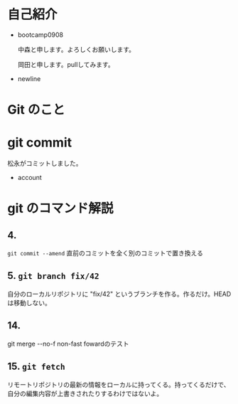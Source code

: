 ﻿# 自己紹介

- bootcamp0908

  中森と申します。よろしくお願いします。

  岡田と申します。pullしてみます。
- newline


# Git のこと

# git commit
 松永がコミットしました。

- account

# git のコマンド解説

## 4.
`git commit --amend`
直前のコミットを全く別のコミットで置き換える

## 5. `git branch fix/42`

自分のローカルリポジトリに "fix/42" というブランチを作る。作るだけ。HEAD は移動しない。

## 14.
git merge --no-f
non-fast fowardのテスト

## 15. `git fetch`

リモートリポジトリの最新の情報をローカルに持ってくる。持ってくるだけで、自分の編集内容が上書きされたりするわけではないよ。
